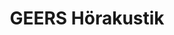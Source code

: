 ---
title: "GEERS Hörakustik"
url: /gelsenkirchen/geers-hoerakustik-buerer-strasse/
shop: Hörgeräte
---